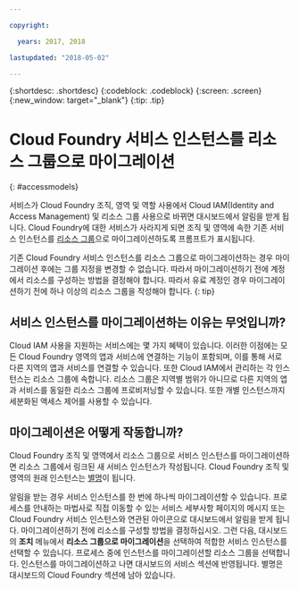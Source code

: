 ```yaml
---

copyright:

  years: 2017, 2018

lastupdated: "2018-05-02"

---
```


{:shortdesc: .shortdesc}
{:codeblock: .codeblock}
{:screen: .screen}
{:new_window: target="_blank"}
{:tip: .tip}

# Cloud Foundry 서비스 인스턴스를 리소스 그룹으로 마이그레이션
{: #accessmodels}

서비스가 Cloud Foundry 조직, 영역 및 역할 사용에서 Cloud IAM(Identity and Access Management) 및 리소스 그룹 사용으로 바뀌면 대시보드에서 알림을 받게 됩니다. Cloud Foundry에 대한 서비스가 사라지게 되면 조직 및 영역에 속한 기존 서비스 인스턴스를 [리소스 그룹](/docs/account/resourcegroups.html#rgs)으로 마이그레이션하도록 프롬프트가 표시됩니다. 

기존 Cloud Foundry 서비스 인스턴스를 리소스 그룹으로 마이그레이션하는 경우 마이그레이션 후에는 그룹 지정을 변경할 수 없습니다. 따라서 마이그레이션하기 전에 계정에서 리소스를 구성하는 방법을 결정해야 합니다. 따라서 유료 계정인 경우 마이그레이션하기 전에 하나 이상의 리소스 그룹을 작성해야 합니다.
{: tip}

## 서비스 인스턴스를 마이그레이션하는 이유는 무엇입니까?

Cloud IAM 사용을 지원하는 서비스에는 몇 가지 혜택이 있습니다. 이러한 이점에는 모든 Cloud Foundry 영역의 앱과 서비스에 연결하는 기능이 포함되며, 이를 통해 서로 다른 지역의 앱과 서비스를 연결할 수 있습니다. 또한 Cloud IAM에서 관리하는 각 인스턴스는 리소스 그룹에 속합니다. 리소스 그룹은 지역별 범위가 아니므로 다른 지역의 앱과 서비스를 동일한 리소스 그룹에 프로비저닝할 수 있습니다. 또한 개별 인스턴스까지 세분화된 액세스 제어를 사용할 수 있습니다.
 

## 마이그레이션은 어떻게 작동합니까?

Cloud Foundry 조직 및 영역에서 리소스 그룹으로 서비스 인스턴스를 마이그레이션하면 리소스 그룹에서 링크된 새 서비스 인스턴스가 작성됩니다. Cloud Foundry 조직 및 영역의 원래 인스턴스는 [별명](/docs/cfapps/connecting_apps.html#what_is_alias)이 됩니다.

알림을 받는 경우 서비스 인스턴스를 한 번에 하나씩 마이그레이션할 수 있습니다. 프로세스를 안내하는 마법사로 직접 이동할 수 있는 서비스 세부사항 페이지의 메시지 또는 Cloud Foundry 서비스 인스턴스와 연관된 아이콘으로 대시보드에서 알림을 받게 됩니다. 마이그레이션하기 전에 리소스를 구성할 방법을 결정하십시오. 그런 다음, 대시보드의 **조치** 메뉴에서 **리소스 그룹으로 마이그레이션**을 선택하여 적합한 서비스 인스턴스를 선택할 수 있습니다. 프로세스 중에 인스턴스를 마이그레이션할 리소스 그룹을 선택합니다. 인스턴스를 마이그레이션하고 나면 대시보드의 서비스 섹션에 반영됩니다. 별명은 대시보드의 Cloud Foundry 섹션에 남아 있습니다. 


